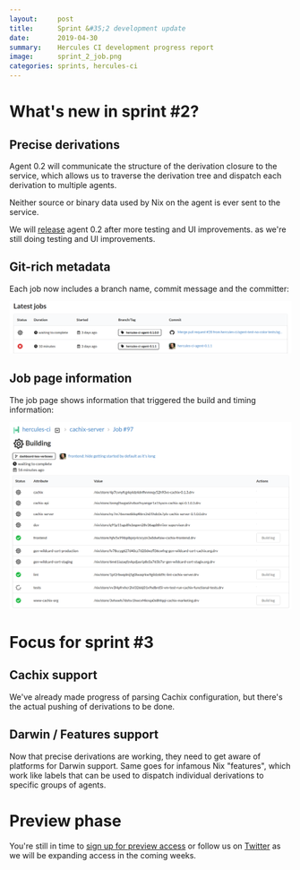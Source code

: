 ```yaml
---
layout:     post
title:      Sprint &#35;2 development update
date:       2019-04-30
summary:    Hercules CI development progress report
image:      sprint_2_job.png
categories: sprints, hercules-ci
---
```


# What's new in sprint #2?

## Precise derivations

Agent 0.2 will communicate the structure of the derivation closure to the service,
which allows us to traverse the derivation tree and dispatch each derivation to multiple agents.

Neither source or binary data used by Nix on the agent is ever sent to
the service.

We will [release](https://github.com/hercules-ci/hercules-ci-agent/releases) agent 0.2 after more testing and UI improvements.
as we're still doing testing and UI improvements.

## Git-rich metadata

Each job now includes a branch name, commit message and the committer:

![Job rich metadata](/images/sprint_2_git_rich.png)

## Job page information

The job page shows information that triggered the build and timing information:

![Job page](/images/sprint_2_job.png)

# Focus for sprint #3

## Cachix support

We've already made progress of parsing Cachix configuration, but
there's the actual pushing of derivations to be done.

## Darwin / Features support

Now that precise derivations are working, they need to get aware of platforms for Darwin support.
Same goes for infamous Nix "features", which work like labels that can be used to dispatch individual derivations to specific groups of agents.

# Preview phase

You're still in time to [sign up for preview access](https://hercules-ci.com) or follow us on 
[Twitter](https://twitter.com/hercules_ci) as we will be expanding access in the coming weeks.


